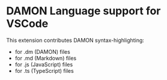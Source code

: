 # DAMON Language support for VSCode

This extension contributes DAMON syntax-highlighting:

- for .dm (DAMON) files
- for .md (Markdown) files
- for .js (JavaScript) files
- for .ts (TypeScript) files